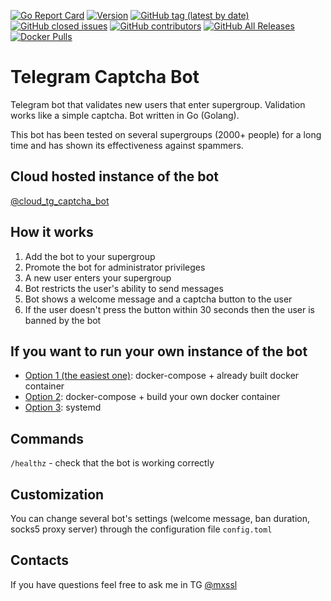<a href="https://goreportcard.com/report/github.com/mxssl/tg-captcha-bot"><img src="https://goreportcard.com/badge/github.com/mxssl/tg-captcha-bot" alt="Go Report Card"></a>
<a href="https://github.com/mxssl/tg-captcha-bot/releases/latest"><img src="https://img.shields.io/github/go-mod/go-version/mxssl/tg-captcha-bot" alt="Version"></a>
<a href="https://github.com/mxssl/tg-captcha-bot/releases/latest"><img alt="GitHub tag (latest by date)" src="https://img.shields.io/github/v/tag/mxssl/tg-captcha-bot"></a>
<a href="https://github.com/mxssl/tg-captcha-bot/issues"><img alt="GitHub closed issues" src="https://img.shields.io/github/issues-closed-raw/mxssl/tg-captcha-bot"></a>
<a href="https://github.com/mxssl/tg-captcha-bot/graphs/contributors"><img alt="GitHub contributors" src="https://img.shields.io/github/contributors/mxssl/tg-captcha-bot"></a>
<a href="https://github.com/mxssl/tg-captcha-bot/releases/latest"><img alt="GitHub All Releases" src="https://img.shields.io/github/downloads/mxssl/tg-captcha-bot/total"></a>
<a href="https://hub.docker.com/r/mxssl/tg-captcha-bot"><img alt="Docker Pulls" src="https://img.shields.io/docker/pulls/mxssl/tg-captcha-bot"></a>

# Telegram Captcha Bot

Telegram bot that validates new users that enter supergroup. Validation works like a simple captcha. Bot written in Go (Golang).

This bot has been tested on several supergroups (2000+ people) for a long time and has shown its effectiveness against spammers.

## Cloud hosted instance of the bot

[@cloud_tg_captcha_bot](https://t.me/cloud_tg_captcha_bot)

## How it works

1. Add the bot to your supergroup
2. Promote the bot for administrator privileges
3. A new user enters your supergroup
4. Bot restricts the user's ability to send messages
5. Bot shows a welcome message and a captcha button to the user
6. If the user doesn't press the button within 30 seconds then the user is banned by the bot

## If you want to run your own instance of the bot

- [Option 1 (the easiest one)](./INSTALL-1.md): docker-compose + already built docker container
- [Option 2](./INSTALL-2.md): docker-compose + build your own docker container
- [Option 3](./INSTALL-3.md): systemd

## Commands

`/healthz` - check that the bot is working correctly

## Сustomization

You can change several bot's settings (welcome message, ban duration, socks5 proxy server) through the configuration file `config.toml`

## Contacts

If you have questions feel free to ask me in TG [@mxssl](https://t.me/mxssl)
